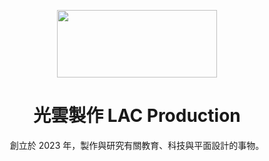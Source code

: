 <p align="center"> 
  <img src="https://media.discordapp.net/attachments/1058257662556508170/1078703399119368222/lac-develop-all.png?width=1440&height=608" style=" width:256px ; height:108px "  >
</p> 
  <h1 align="center">光雲製作 LAC Production
</h1>
<p align="center"> 創立於 2023 年，製作與研究有關教育、科技與平面設計的事物。</p>
